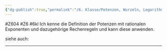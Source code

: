 ```yaml
---
{"dg-publish":true,"permalink":"/6. Klasse/Potenzen, Wurzeln, Logarithmen/Potenzen mit rationalen Exponenten und Rechenregeln/"}
---
```


#Z604 #Z6 #6kl
Ich kenne die Definition der Potenzen mit rationalen Exponenten und dazugehörige Rechenregeln und kann diese anwenden.

siehe auch:
___

